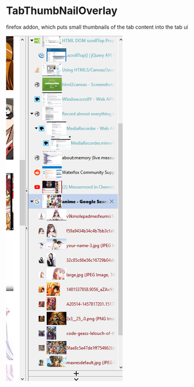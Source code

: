 # TabThumbNailOverlay
firefox addon, which puts small thumbnails of the tab content into the tab ui 


![GitHub Logo](screenShot.png)
